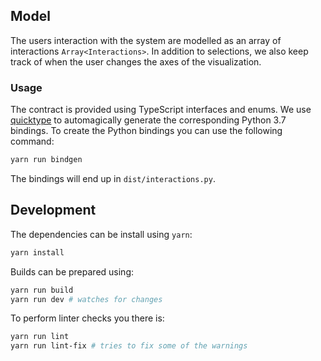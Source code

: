 ## Model

The users interaction with the system are modelled as an array of interactions `Array<Interactions>`.
In addition to selections, we also keep track of when the user changes the axes of the visualization.

### Usage

The contract is provided using TypeScript interfaces and enums.
We use [quicktype](https://quicktype.io/) to automagically generate the corresponding Python 3.7 bindings. 
To create the Python bindings you can use the following command:

```bash
yarn run bindgen
```

The bindings will end up in `dist/interactions.py`.

## Development

The dependencies can be install using `yarn`:

```bash
yarn install
```

Builds can be prepared using:

```bash
yarn run build
yarn run dev # watches for changes
```
    
To perform linter checks you there is:

```bash
yarn run lint
yarn run lint-fix # tries to fix some of the warnings
```
